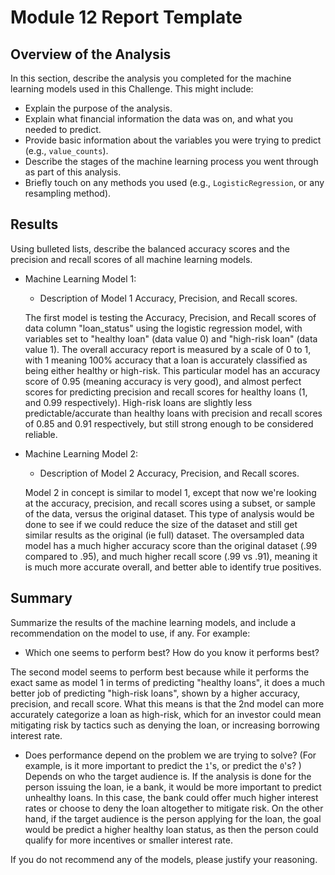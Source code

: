 # Module 12 Report Template

## Overview of the Analysis

In this section, describe the analysis you completed for the machine learning models used in this Challenge. This might include:

* Explain the purpose of the analysis.
* Explain what financial information the data was on, and what you needed to predict.
* Provide basic information about the variables you were trying to predict (e.g., `value_counts`).
* Describe the stages of the machine learning process you went through as part of this analysis.
* Briefly touch on any methods you used (e.g., `LogisticRegression`, or any resampling method).

## Results

Using bulleted lists, describe the balanced accuracy scores and the precision and recall scores of all machine learning models.

* Machine Learning Model 1:
  * Description of Model 1 Accuracy, Precision, and Recall scores.

  The first model is testing the Accuracy, Precision, and Recall scores of data column "loan_status" using the logistic regression model, with variables set to "healthy loan" (data value 0) and "high-risk loan" (data value 1). The overall accuracy report is measured by a scale of 0 to 1, with 1 meaning 100% accuracy that a loan is accurately classified as being either healthy or high-risk. This particular model has an accuracy score of 0.95 (meaning accuracy is very good), and almost perfect scores for predicting precision and recall scores for healthy loans (1, and 0.99 respectively). High-risk loans are slightly less predictable/accurate than healthy loans with precision and recall scores of 0.85 and 0.91 respectively, but still strong enough to be considered reliable.



* Machine Learning Model 2:
  * Description of Model 2 Accuracy, Precision, and Recall scores.

  Model 2 in concept is similar to model 1, except that now we're looking at the accuracy, precision, and recall scores using a subset, or sample of the data, versus the original dataset. This type of analysis would be done to see if we could reduce the size of the dataset and still get similar results as the original (ie full) dataset. The oversampled data model has a much higher accuracy score than the original dataset (.99 compared to .95), and much higher recall score (.99 vs .91), meaning it is much more accurate overall, and better able to identify true positives.

## Summary

Summarize the results of the machine learning models, and include a recommendation on the model to use, if any. For example:
* Which one seems to perform best? How do you know it performs best? 

The second model seems to perform best because while it performs the exact same as model 1 in terms of predicting "healthy loans", it does a much better job of predicting "high-risk loans", shown by a higher accuracy, precision, and recall score. What this means is that the 2nd model can more accurately categorize a loan as high-risk, which for an investor could mean mitigating risk by tactics such as denying the loan, or increasing borrowing interest rate. 

* Does performance depend on the problem we are trying to solve? (For example, is it more important to predict the `1`'s, or predict the `0`'s? ) Depends on who the target audience is. If the analysis is done for the person issuing the loan, ie a bank, it would be more important to predict unhealthy loans. In this case, the bank could offer much higher interest rates or choose to deny the loan altogether to mitigate risk. On the other hand, if the target audience is the person applying for the loan, the goal would be predict a higher healthy loan status, as then the person could qualify for more incentives or smaller interest rate.

If you do not recommend any of the models, please justify your reasoning.
